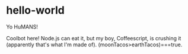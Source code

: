 hello-world
===========

Yo HuMANS!

Coolbot here! Node.js can eat it, but my boy, Coffeescript, is crushing it (apparently that's what I'm made of).
(moonTacos>earthTacos)===true.
